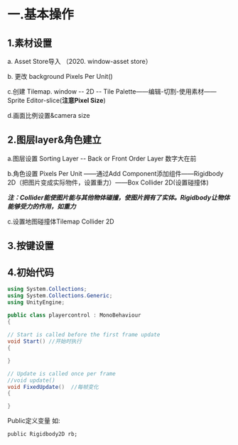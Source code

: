 # 一.基本操作

## 1.素材设置

a. Asset Store导入 （2020. window-asset store）

b. 更改 background Pixels Per Unit() 

c.创建 Tilemap. window -- 2D -- Tile Palette——编辑-切割-使用素材——Sprite Editor-slice(**注意Pixel Size**)

d.画面比例设置&camera size

## 2.图层layer&角色建立

a.图层设置 Sorting Layer  --   Back or Front      Order Layer 数字大在前

b.角色设置  Pixels Per Unit ——通过Add Component添加组件——Rigidbody 2D（把图片变成实际物件，设置重力）——Box Collider 2D(设置碰撞体)

***注：Collider能使图片能与其他物体碰撞，使图片拥有了实体。Rigidbody让物体能够受力的作用，如重力***

c.设置地图碰撞体Tilemap Collider 2D

## 3.按键设置

## 4.初始代码

```c#
using System.Collections;
using System.Collections.Generic;
using UnityEngine;

public class playercontrol : MonoBehaviour
{
	
// Start is called before the first frame update
void Start() //开始时执行
{

}

// Update is called once per frame
//void update()
void FixedUpdate()  //每帧变化
{

}
```

Public定义变量 如:

`public Rigidbody2D rb;`







